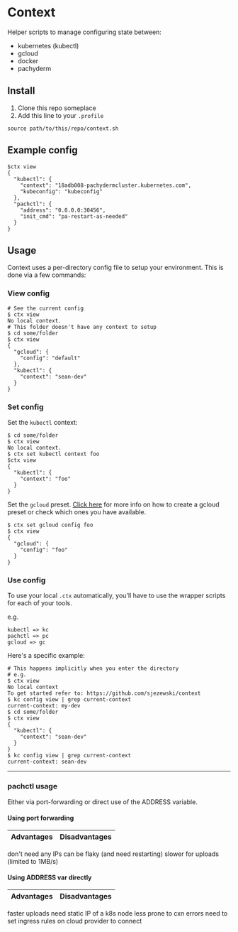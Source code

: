 # Context

Helper scripts to manage configuring state between:

- kubernetes (kubectl)
- gcloud
- docker
- pachyderm

## Install

1. Clone this repo someplace
2. Add this line to your `.profile`

```
source path/to/this/repo/context.sh
```

## Example config

```
$ctx view
{
  "kubectl": {
    "context": "18adb008-pachydermcluster.kubernetes.com",
    "kubeconfig": "kubeconfig"
  },
  "pachctl": {
    "address": "0.0.0.0:30456",
    "init_cmd": "pa-restart-as-needed"
  }
}
```

## Usage

Context uses a per-directory config file to setup your environment. This is done via a few commands:


### View config

```
# See the current config
$ ctx view
No local context.
# This folder doesn't have any context to setup
$ cd some/folder
$ ctx view
{
  "gcloud": {
    "config": "default"
  },
  "kubectl": {
    "context": "sean-dev"
  }
}
```

### Set config

Set the `kubectl` context:

```shell
$ cd some/folder
$ ctx view
No local context.
$ ctx set kubectl context foo
$ctx view
{
  "kubectl": {
    "context": "foo"
  }
}
```

Set the `gcloud` preset. [Click here](./doc/gcloud.md) for more info on how to create a gcloud preset or check which ones you have available.

```shell
$ ctx set gcloud config foo
$ ctx view 
{
  "gcloud": {
    "config": "foo"
  }
}
```

### Use config

To use your local `.ctx` automatically, you'll have to use the wrapper scripts for each of your tools.

e.g.

```
kubectl => kc
pachctl => pc
gcloud => gc
```

Here's a specific example:

```
# This happens implicitly when you enter the directory
# e.g.
$ ctx view
No local context
To get started refer to: https://github.com/sjezewski/context
$ kc config view | grep current-context
current-context: my-dev
$ cd some/folder
$ ctx view
{
  "kubectl": {
    "context": "sean-dev"
  }
}
$ kc config view | grep current-context
current-context: sean-dev
```

---

### pachctl usage

Either via port-forwarding or direct use of the ADDRESS variable.

#### Using port forwarding

Advantages |                     Disadvantages
--- | ---
don't need any IPs              can be flaky (and need restarting)
                                slower for uploads (limited to 1MB/s)

#### Using ADDRESS var directly

Advantages |                      Disadvantages
--- | ---
faster uploads                  need static IP of a k8s node
less prone to cxn errors        need to set ingress rules on cloud provider to connect
